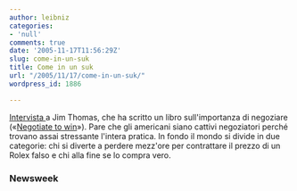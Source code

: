 ```yaml
---
author: leibniz
categories:
- 'null'
comments: true
date: '2005-11-17T11:56:29Z'
slug: come-in-un-suk
title: Come in un suk
url: "/2005/11/17/come-in-un-suk/"
wordpress_id: 1886

---
```

[Intervista ](http://www.msnbc.msn.com/id/10055430/site/newsweek/)a Jim Thomas, che ha scritto un libro sull'importanza di negoziare («[Negotiate to win](http://www.amazon.com/gp/product/0060781068/102-9283493-9812163?v=glance&n=283155&n=507846&s=books&v=glance)»). Pare che gli americani siano cattivi negoziatori perché trovano assai stressante l'intera pratica. In fondo il mondo si divide in due categorie: chi si diverte a perdere mezz'ore per contrattare il prezzo di un Rolex falso e chi alla fine se lo compra vero.

### Newsweek
